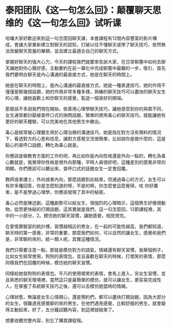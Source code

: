 # 泰阳团队《这一句怎么回》：颠覆聊天思维的《这一句怎么回》试听课

哈囉大家好歡迎來到這一句怎麼回聊天課，本套課程有12間內容豐富的影片構成，會讓大家重新建立對聊天的認知，打破以往不懂聊天或學了聊天技巧，依然無法改變聊天質量的畢類，並且建立最適合自己的聊天方式。

掌握好聊天的強大心力，今天的課程我們就要來告訴大家，在日常聊蕙中如何去聊天讓她對你心聲好感，主動要約在前一幕化中完成聊蕙中最難的一步，吸引，首先我們要明白聊天是內心溝通的最直接方式，她是在聊天的時間上。

她是在聊天的時間上，是內心溝通的最直接方式，她是一種表達技巧，她的作用不僅僅是聊幾個話題，她的作用非常多種多樣，熟練的聊天技巧可以盡快的聊天女生的心理，讓她喜歡上和你聊天的感覺，製造一個良好的開端。

那廢話不多說我們現在開始，依善用心理學聊天技巧，讓她感受到你的與眾不同，女生通常都討厭被查呼口式的詢問話題，簡單的使用毒心的聊天技巧，就能讓她有更好的聊天體驗，可以完美地在其他男生中勝出。

毒心是經常被心理醫生用於心理治療的溝通技巧，她是指在對方沒有預料的情況下，看透對方的心思和信息，讓對方感覺交流很簡單，比如說你是做什麼的，這是點心的查呼口話題，轉化為毒心就是。

你應該是做教育方面的工作的吧，再比如你是內向性格還是外向一點的，轉化為毒心數就是，我覺得你性格是很外向那種，平時人員很好吧，這種差別的感覺非常的明顯，你們應該可以聽出來，查呼口式的話題女生一定會回覆。

教師或者護士，外向或者內向，那麼話題到此結束，但通過毒心的方式，女生可以有許多種回答，你是怎麼知道的呀，不是的啊，你怎麼會這麼覺得，哇 你好厲害，是不是學過心理學，你應該發現了其中的秘密。

毒心必然是陳述劇，這種劇勢可以給女生，很強烈的心理暗示，這個男生好像很動物，從而更快結的打開話題，這其實就是我們，這一句怎麼回，12節課程裡，其中的一小部分，2。模仿她的聊天習慣，讓她感覺，相見恨完。

在愛情實驗室的統計裡，習慣越相近的男女，在一起的可能性越高，我們都知道，聊天時的第一感覺，非常的重要，那麼我們如何，可以自然的讓女生，感覺和我們是，非常聊的來的，統一類人呢，其實這種情況。

我們只需要注意一點，那就是模仿對方的語氣，情緒還有聊天習慣，我舉個例子，比如女生經常使用，狗狗的表情包，並且喜歡在聊天的時候，打壞笑的表情，那麼同樣我們在回覆的時候，模仿她的聊天習慣。

同樣給她發狗狗的表情包，平凡的使用壞笑的表情，會馬上進入，另女生習慣，並且熟悉的聊天環境裡，當然這只是最簡單的模仿，就可以讓女生，更容易完成性人，在掌握了系統聊天技巧之後，還可以去模仿她當時的情緒。

心理狀態，無論是女生心情開心，還是預約們，都可以盡快打開話題，因為大部分的女生，很難遇見感覺聊的來的男生，在他們遇見感覺，比較舒服的男生，就會變得主動起來，好了，五分鐘試聽內容，到這裡就結束了。

想要收聽完整內容，別忘了購買課程哦。